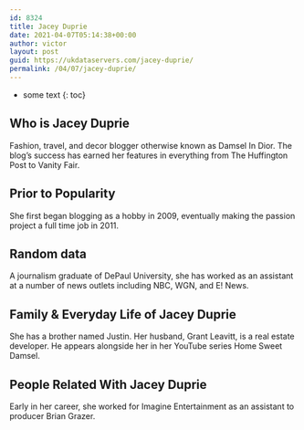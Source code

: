 ```yaml
---
id: 8324
title: Jacey Duprie
date: 2021-04-07T05:14:38+00:00
author: victor
layout: post
guid: https://ukdataservers.com/jacey-duprie/
permalink: /04/07/jacey-duprie/
---
```


* some text
{: toc}


## Who is Jacey Duprie



Fashion, travel, and decor blogger otherwise known as Damsel In Dior. The blog&#8217;s success has earned her features in everything from The Huffington Post to Vanity Fair. 

                
                
                
## Prior to Popularity



She first began blogging as a hobby in 2009, eventually making the passion project a full time job in 2011. 

                
                
                
## Random data



A journalism graduate of DePaul University, she has worked as an assistant at a number of news outlets including NBC, WGN, and E! News. 

                
                
                
## Family & Everyday Life of Jacey Duprie



She has a brother named Justin. Her husband, Grant Leavitt, is a real estate developer. He appears alongside her in her YouTube series Home Sweet Damsel. 

                
                
                
## People Related With Jacey Duprie



Early in her career, she worked for Imagine Entertainment as an assistant to producer Brian Grazer. 

                
              
            
          
          
          
